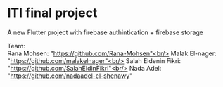 # ITI final project

A new Flutter project with firebase authintication + firebase storage

  Team:<br/>
  Rana Mohsen: "https://github.com/Rana-Mohsen"<br/>
  Malak El-nager: "https://github.com/malakelnager"<br/>
  Salah Eldenin Fikri: "https://github.com/SalahEldinFikri"<br/>
  Nada Adel: "https://github.com/nadaadel-el-shenawy"
